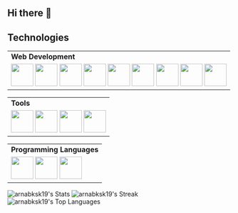 ## Hi there 👋

## Technologies
 
<table>
<tr>
	<td><strong>Web Development</strong></td>
</tr>
<tr>
		<td>
      <img src="https://cdn.jsdelivr.net/gh/devicons/devicon@latest/icons/html5/html5-plain.svg" height='50px' />
      <img src="https://cdn.jsdelivr.net/gh/devicons/devicon@latest/icons/css3/css3-plain.svg" height='50px'/>
      <img src="https://cdn.jsdelivr.net/gh/devicons/devicon@latest/icons/javascript/javascript-plain.svg" height='50px'/>
      <img src="https://cdn.jsdelivr.net/gh/devicons/devicon@latest/icons/react/react-original.svg" height='50px'/>
      <img src="https://cdn.jsdelivr.net/gh/devicons/devicon@latest/icons/tailwindcss/tailwindcss-original.svg" height='50px'/>
      <img src="https://cdn.jsdelivr.net/gh/devicons/devicon@latest/icons/bootstrap/bootstrap-original.svg" height='50px'/>
      <img src="https://cdn.jsdelivr.net/gh/devicons/devicon@latest/icons/nodejs/nodejs-plain.svg" height='50px'/>
      <img src="https://cdn.jsdelivr.net/gh/devicons/devicon@latest/icons/express/express-original.svg" height='50px'/>
      <img src="https://cdn.jsdelivr.net/gh/devicons/devicon@latest/icons/mongodb/mongodb-plain.svg" height='50px'/>
    </td>
		
 

</table>

<table>

<td><strong>Tools</strong></td>
</tr>
<tr>
	<td>
    <img src="https://cdn.jsdelivr.net/gh/devicons/devicon@latest/icons/vscode/vscode-original.svg" height="50px"/>
    <img src="https://cdn.jsdelivr.net/gh/devicons/devicon@latest/icons/git/git-plain.svg" height='50px'/>
    <img src="https://cdn.jsdelivr.net/gh/devicons/devicon@latest/icons/neovim/neovim-original.svg" height="50px" />
    <img src="https://cdn.jsdelivr.net/gh/devicons/devicon@latest/icons/postman/postman-plain.svg" height="50px"/>

   
      
          
  </td>
</tr>

</table>

<table>

<td><strong>Programming Languages</strong></td>
</tr>
<tr>
	<td>
   <img src="https://cdn.jsdelivr.net/gh/devicons/devicon@latest/icons/java/java-original.svg" height="50px"/>
   <img src="https://cdn.jsdelivr.net/gh/devicons/devicon@latest/icons/python/python-plain.svg" height="50px"/>
   <img src="https://cdn.jsdelivr.net/gh/devicons/devicon@latest/icons/c/c-plain.svg" height="50px" />




   
      
          
  </td>
</tr>

</table>


![arnabksk19's Stats](https://github-readme-stats.vercel.app/api?username=arnabksk19&theme=tokyonight&show_icons=true&hide_border=true&count_private=true)
![arnabksk19's Streak](https://github-readme-streak-stats.herokuapp.com/?user=arnabksk19&theme=tokyonight&hide_border=true)
![arnabksk19's Top Languages](https://github-readme-stats.vercel.app/api/top-langs/?username=arnabksk19&theme=tokyonight&show_icons=true&hide_border=true&layout=compact)


